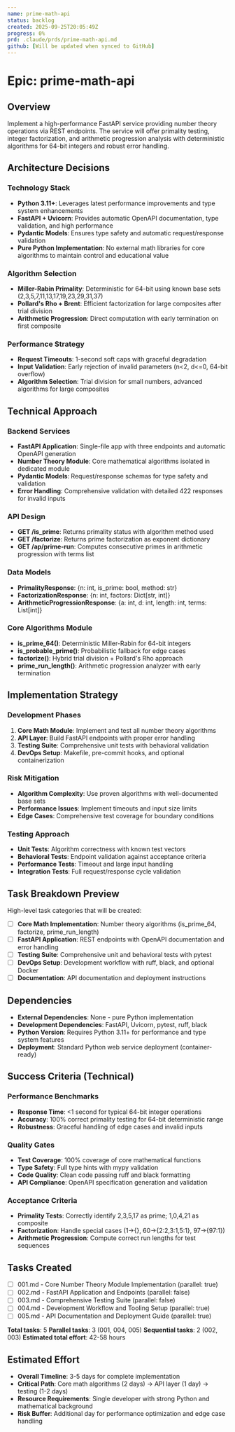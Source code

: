 ```yaml
---
name: prime-math-api
status: backlog
created: 2025-09-25T20:05:49Z
progress: 0%
prd: .claude/prds/prime-math-api.md
github: [Will be updated when synced to GitHub]
---
```


# Epic: prime-math-api

## Overview
Implement a high-performance FastAPI service providing number theory operations via REST endpoints. The service will offer primality testing, integer factorization, and arithmetic progression analysis with deterministic algorithms for 64-bit integers and robust error handling.

## Architecture Decisions

### Technology Stack
- **Python 3.11+**: Leverages latest performance improvements and type system enhancements
- **FastAPI + Uvicorn**: Provides automatic OpenAPI documentation, type validation, and high performance
- **Pydantic Models**: Ensures type safety and automatic request/response validation
- **Pure Python Implementation**: No external math libraries for core algorithms to maintain control and educational value

### Algorithm Selection
- **Miller-Rabin Primality**: Deterministic for 64-bit using known base sets (2,3,5,7,11,13,17,19,23,29,31,37)
- **Pollard's Rho + Brent**: Efficient factorization for large composites after trial division
- **Arithmetic Progression**: Direct computation with early termination on first composite

### Performance Strategy
- **Request Timeouts**: 1-second soft caps with graceful degradation
- **Input Validation**: Early rejection of invalid parameters (n<2, d<=0, 64-bit overflow)
- **Algorithm Selection**: Trial division for small numbers, advanced algorithms for large composites

## Technical Approach

### Backend Services
- **FastAPI Application**: Single-file app with three endpoints and automatic OpenAPI generation
- **Number Theory Module**: Core mathematical algorithms isolated in dedicated module
- **Pydantic Models**: Request/response schemas for type safety and validation
- **Error Handling**: Comprehensive validation with detailed 422 responses for invalid inputs

### API Design
- **GET /is_prime**: Returns primality status with algorithm method used
- **GET /factorize**: Returns prime factorization as exponent dictionary
- **GET /ap/prime-run**: Computes consecutive primes in arithmetic progression with terms list

### Data Models
- **PrimalityResponse**: {n: int, is_prime: bool, method: str}
- **FactorizationResponse**: {n: int, factors: Dict[str, int]}
- **ArithmeticProgressionResponse**: {a: int, d: int, length: int, terms: List[int]}

### Core Algorithms Module
- **is_prime_64()**: Deterministic Miller-Rabin for 64-bit integers
- **is_probable_prime()**: Probabilistic fallback for edge cases
- **factorize()**: Hybrid trial division + Pollard's Rho approach
- **prime_run_length()**: Arithmetic progression analyzer with early termination

## Implementation Strategy

### Development Phases
1. **Core Math Module**: Implement and test all number theory algorithms
2. **API Layer**: Build FastAPI endpoints with proper error handling
3. **Testing Suite**: Comprehensive unit tests with behavioral validation
4. **DevOps Setup**: Makefile, pre-commit hooks, and optional containerization

### Risk Mitigation
- **Algorithm Complexity**: Use proven algorithms with well-documented base sets
- **Performance Issues**: Implement timeouts and input size limits
- **Edge Cases**: Comprehensive test coverage for boundary conditions

### Testing Approach
- **Unit Tests**: Algorithm correctness with known test vectors
- **Behavioral Tests**: Endpoint validation against acceptance criteria
- **Performance Tests**: Timeout and large input handling
- **Integration Tests**: Full request/response cycle validation

## Task Breakdown Preview
High-level task categories that will be created:
- [ ] **Core Math Implementation**: Number theory algorithms (is_prime_64, factorize, prime_run_length)
- [ ] **FastAPI Application**: REST endpoints with OpenAPI documentation and error handling
- [ ] **Testing Suite**: Comprehensive unit and behavioral tests with pytest
- [ ] **DevOps Setup**: Development workflow with ruff, black, and optional Docker
- [ ] **Documentation**: API documentation and deployment instructions

## Dependencies
- **External Dependencies**: None - pure Python implementation
- **Development Dependencies**: FastAPI, Uvicorn, pytest, ruff, black
- **Python Version**: Requires Python 3.11+ for performance and type system features
- **Deployment**: Standard Python web service deployment (container-ready)

## Success Criteria (Technical)

### Performance Benchmarks
- **Response Time**: <1 second for typical 64-bit integer operations
- **Accuracy**: 100% correct primality testing for 64-bit deterministic range
- **Robustness**: Graceful handling of edge cases and invalid inputs

### Quality Gates
- **Test Coverage**: 100% coverage of core mathematical functions
- **Type Safety**: Full type hints with mypy validation
- **Code Quality**: Clean code passing ruff and black formatting
- **API Compliance**: OpenAPI specification generation and validation

### Acceptance Criteria
- **Primality Tests**: Correctly identify 2,3,5,17 as prime; 1,0,4,21 as composite
- **Factorization**: Handle special cases (1→{}, 60→{2:2,3:1,5:1}, 97→{97:1})
- **Arithmetic Progression**: Compute correct run lengths for test sequences

## Tasks Created
- [ ] 001.md - Core Number Theory Module Implementation (parallel: true)
- [ ] 002.md - FastAPI Application and Endpoints (parallel: false)
- [ ] 003.md - Comprehensive Testing Suite (parallel: false)
- [ ] 004.md - Development Workflow and Tooling Setup (parallel: true)
- [ ] 005.md - API Documentation and Deployment Guide (parallel: true)

**Total tasks**: 5
**Parallel tasks**: 3 (001, 004, 005)
**Sequential tasks**: 2 (002, 003)
**Estimated total effort**: 42-58 hours

## Estimated Effort
- **Overall Timeline**: 3-5 days for complete implementation
- **Critical Path**: Core math algorithms (2 days) → API layer (1 day) → testing (1-2 days)
- **Resource Requirements**: Single developer with strong Python and mathematical background
- **Risk Buffer**: Additional day for performance optimization and edge case handling